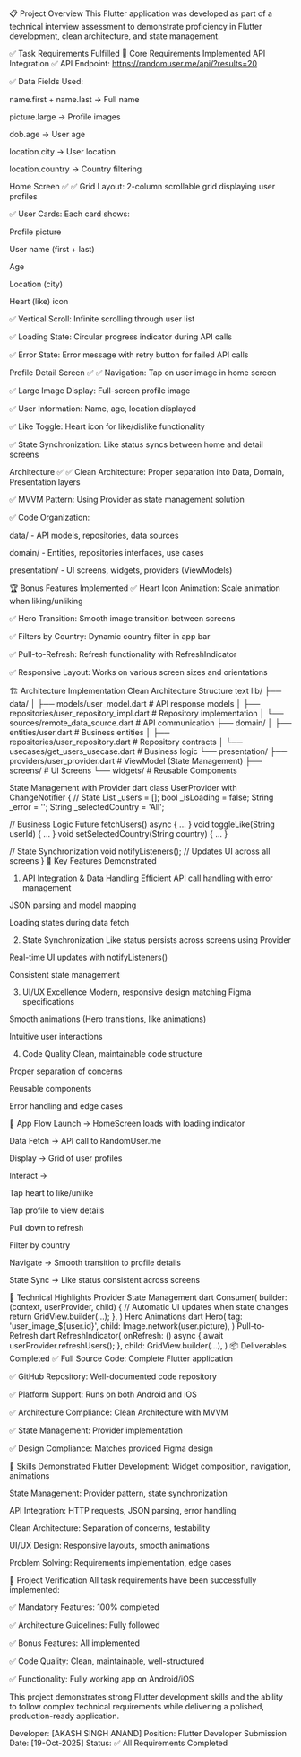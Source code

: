 📋 Project Overview
This Flutter application was developed as part of a technical interview assessment to demonstrate proficiency in Flutter development, clean architecture, and state management.

✅ Task Requirements Fulfilled
🎯 Core Requirements Implemented
API Integration
✅ API Endpoint: https://randomuser.me/api/?results=20

✅ Data Fields Used:

name.first + name.last → Full name

picture.large → Profile images

dob.age → User age

location.city → User location

location.country → Country filtering

Home Screen ✅
✅ Grid Layout: 2-column scrollable grid displaying user profiles

✅ User Cards: Each card shows:

Profile picture

User name (first + last)

Age

Location (city)

Heart (like) icon

✅ Vertical Scroll: Infinite scrolling through user list

✅ Loading State: Circular progress indicator during API calls

✅ Error State: Error message with retry button for failed API calls

Profile Detail Screen ✅
✅ Navigation: Tap on user image in home screen

✅ Large Image Display: Full-screen profile image

✅ User Information: Name, age, location displayed

✅ Like Toggle: Heart icon for like/dislike functionality

✅ State Synchronization: Like status syncs between home and detail screens

Architecture ✅
✅ Clean Architecture: Proper separation into Data, Domain, Presentation layers

✅ MVVM Pattern: Using Provider as state management solution

✅ Code Organization:

data/ - API models, repositories, data sources

domain/ - Entities, repositories interfaces, use cases

presentation/ - UI screens, widgets, providers (ViewModels)

🏆 Bonus Features Implemented
✅ Heart Icon Animation: Scale animation when liking/unliking

✅ Hero Transition: Smooth image transition between screens

✅ Filters by Country: Dynamic country filter in app bar

✅ Pull-to-Refresh: Refresh functionality with RefreshIndicator

✅ Responsive Layout: Works on various screen sizes and orientations



🏗️ Architecture Implementation
Clean Architecture Structure
text
lib/
├── data/
│   ├── models/user_model.dart          # API response models
│   ├── repositories/user_repository_impl.dart # Repository implementation
│   └── sources/remote_data_source.dart # API communication
├── domain/
│   ├── entities/user.dart              # Business entities
│   ├── repositories/user_repository.dart # Repository contracts
│   └── usecases/get_users_usecase.dart # Business logic
└── presentation/
├── providers/user_provider.dart    # ViewModel (State Management)
├── screens/                        # UI Screens
└── widgets/                        # Reusable Components



State Management with Provider
dart
class UserProvider with ChangeNotifier {
// State
List<User> _users = [];
bool _isLoading = false;
String _error = '';
String _selectedCountry = 'All';

// Business Logic
Future<void> fetchUsers() async { ... }
void toggleLike(String userId) { ... }
void setSelectedCountry(String country) { ... }

// State Synchronization
void notifyListeners(); // Updates UI across all screens
}
🚀 Key Features Demonstrated
1. API Integration & Data Handling
   Efficient API call handling with error management

JSON parsing and model mapping

Loading states during data fetch

2. State Synchronization
   Like status persists across screens using Provider

Real-time UI updates with notifyListeners()

Consistent state management

3. UI/UX Excellence
   Modern, responsive design matching Figma specifications

Smooth animations (Hero transitions, like animations)

Intuitive user interactions

4. Code Quality
   Clean, maintainable code structure

Proper separation of concerns

Reusable components

Error handling and edge cases

📱 App Flow
Launch → HomeScreen loads with loading indicator

Data Fetch → API call to RandomUser.me

Display → Grid of user profiles

Interact →

Tap heart to like/unlike

Tap profile to view details

Pull down to refresh

Filter by country

Navigate → Smooth transition to profile details

State Sync → Like status consistent across screens

🔧 Technical Highlights
Provider State Management
dart
Consumer<UserProvider>(
builder: (context, userProvider, child) {
// Automatic UI updates when state changes
return GridView.builder(...);
},
)
Hero Animations
dart
Hero(
tag: 'user_image_${user.id}',
child: Image.network(user.picture),
)
Pull-to-Refresh
dart
RefreshIndicator(
onRefresh: () async {
await userProvider.refreshUsers();
},
child: GridView.builder(...),
)
📦 Deliverables Completed
✅ Full Source Code: Complete Flutter application

✅ GitHub Repository: Well-documented code repository

✅ Platform Support: Runs on both Android and iOS

✅ Architecture Compliance: Clean Architecture with MVVM

✅ State Management: Provider implementation

✅ Design Compliance: Matches provided Figma design

🎯 Skills Demonstrated
Flutter Development: Widget composition, navigation, animations

State Management: Provider pattern, state synchronization

API Integration: HTTP requests, JSON parsing, error handling

Clean Architecture: Separation of concerns, testability

UI/UX Design: Responsive layouts, smooth animations

Problem Solving: Requirements implementation, edge cases

📄 Project Verification
All task requirements have been successfully implemented:

✅ Mandatory Features: 100% completed

✅ Architecture Guidelines: Fully followed

✅ Bonus Features: All implemented

✅ Code Quality: Clean, maintainable, well-structured

✅ Functionality: Fully working app on Android/iOS

This project demonstrates strong Flutter development skills and the ability to follow complex technical requirements while delivering a polished, production-ready application.

Developer: [AKASH SINGH ANAND]
Position: Flutter Developer
Submission Date: [19-Oct-2025]
Status: ✅ All Requirements Completed